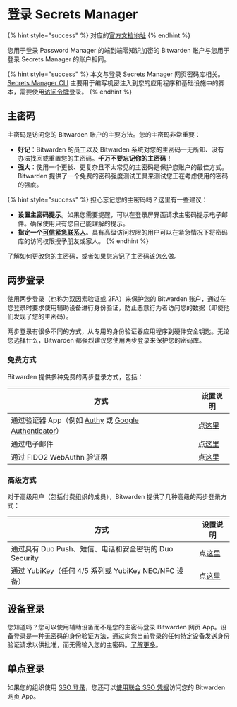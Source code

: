 # 登录 Secrets Manager

{% hint style="success" %}
对应的[官方文档地址](https://bitwarden.com/help/log-in-to-secrets-manager/)
{% endhint %}

您用于登录 Password Manager 的端到端零知识加密的 Bitwarden 账户与您用于登录 Secrets Manager 的账户相同。

{% hint style="success" %}
本文与登录 Secrets Manager 网页密码库相关。[Secrets Manager CLI](../developer-tools/secrets-manager-cli.md) 主要用于编写机密注入到您的应用程序和基础设施中的脚本，需要使用[访问令牌](../your-secrets/access-tokens.md)登录。
{% endhint %}

## 主密码 <a href="#master-password" id="master-password"></a>

主密码是访问您的 Bitwarden 账户的主要方法。您的主密码非常重要：

* **好记**：Bitwarden 的员工以及 Bitwarden 系统对您的主密码一无所知、没有办法找回或重置您的主密码。**千万不要忘记你的主密码！**
* **强大**：使用一个更长、更复杂且不太常见的主密码是保护您账户的最佳方式。Bitwarden 提供了一个免费的密码强度测试工具来测试您正在考虑使用的密码的强度。

{% hint style="success" %}
担心忘记您的主密码吗？这里有一些建议：

* **设置主密码提示**。如果您需要提醒，可以在登录屏界面请求主密码提示电子邮件。确保使用只有您自己能理解的提示。
* **指定一个**[**可信紧急联系人**](../../security/emergency-access.md)。具有高级访问权限的用户可以在紧急情况下将密码库的访问权限授予朋友或家人。
{% endhint %}

了解[如何更改您的主密码](../../your-vault/your-master-password.md#change-your-master-password)，或者如果您[忘记了主密码](../../your-vault/i-forgot-my-master-password.md)该怎么做。

## 两步登录 <a href="#two-step-login" id="two-step-login"></a>

使用两步登录（也称为双因素验证或 2FA）来保护您的 Bitwarden 账户，通过在您登录时要求使用辅助设备进行身份验证，防止恶意行为者访问您的数据（即使他们发现了您的主密码）。

两步登录有很多不同的方式，从专用的身份验证器应用程序到硬件安全钥匙。无论您选择什么，Bitwarden 都强烈建议您使用两步登录来保护您的密码库。

### 免费方式 <a href="#free-methods" id="free-methods"></a>

Bitwarden 提供多种免费的两步登录方式，包括：

| 方式                                                                                                                                | 设置说明                                                                          |
| --------------------------------------------------------------------------------------------------------------------------------- | ----------------------------------------------------------------------------- |
| 通过验证器 App（例如 [Authy](https://authy.com/) 或 [Google Authenticator](https://support.google.com/accounts/answer/1066447?hl=zh-Hans)） | 点[这里](../../two-step-login/setup-guides/two-step-login-via-authenticator.md)  |
| 通过电子邮件                                                                                                                            | 点[这里](../../two-step-login/setup-guides/two-step-login-via-email.md)          |
| 通过 FIDO2 WebAuthn 验证器                                                                                                             | 点[这里](../../two-step-login/setup-guides/two-step-login-via-fido2-webauthn.md) |

### 高级方式 <a href="#premium-methods" id="premium-methods"></a>

对于高级用户（包括付费组织的成员），Bitwarden 提供了几种高级的两步登录方式：

| 方式                                        | 设置说明                                                                   |
| ----------------------------------------- | ---------------------------------------------------------------------- |
| 通过具有 Duo Push、短信、电话和安全密钥的 Duo Security    | 点[这里](../../two-step-login/setup-guides/two-step-login-via-duo.md)     |
| 通过 YubiKey（任何 4/5 系列或 YubiKey NEO/NFC 设备） | 点[这里](../../two-step-login/setup-guides/two-step-login-via-yubikey.md) |

## 设备登录 <a href="#log-in-with-device" id="log-in-with-device"></a>

您知道吗？您可以使用辅助设备而不是您的主密码登录 Bitwarden 网页 App。设备登录是一种无密码的身份验证方法，通过向您当前登录的任何特定设备发送身份验证请求以供批准，而无需输入您的主密码。[了解更多](../../your-vault/log-in-with-device.md)。

## 单点登录 <a href="#single-sign-on" id="single-sign-on"></a>

如果您的组织使用 [SSO 登录](../../login-with-sso/about-login-with-sso.md)，您还可以[使用联合 SSO 凭据](../../login-with-sso/using-login-with-sso.md)访问您的 Bitwarden 网页 App。

